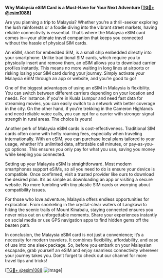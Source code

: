 **Why Malaysia eSIM Card is a Must-Have for Your Next Adventure [[TG💪+ @esim1088](https://t.me/s/esim1088)]**

Are you planning a trip to Malaysia? Whether you're a thrill-seeker exploring the lush rainforests or a foodie diving into the vibrant street markets, having reliable connectivity is essential. That’s where the Malaysia eSIM card comes in—your ultimate travel companion that keeps you connected without the hassle of physical SIM cards.

An eSIM, short for embedded SIM, is a small chip embedded directly into your smartphone. Unlike traditional SIM cards, which require you to physically insert and remove them, an eSIM allows you to download carrier profiles instantly. This means no more waiting in long lines at airports or risking losing your SIM card during your journey. Simply activate your Malaysia eSIM through an app or website, and you’re good to go!

One of the biggest advantages of using an eSIM in Malaysia is flexibility. You can switch between different carriers depending on your location and needs. For instance, if you're in Kuala Lumpur and need fast data for streaming movies, you can easily switch to a network with better coverage in the city. On the other hand, if you're trekking in the Cameron Highlands and need reliable voice calls, you can opt for a carrier with stronger signal strength in rural areas. The choice is yours!

Another perk of Malaysia eSIM cards is cost-effectiveness. Traditional SIM cards often come with hefty roaming fees, especially when traveling internationally. With an eSIM, you can purchase local plans tailored to your usage, whether it's unlimited data, affordable call minutes, or pay-as-you-go options. This ensures you only pay for what you use, saving you money while keeping you connected.

Setting up your Malaysia eSIM is straightforward. Most modern smartphones support eSIMs, so all you need to do is ensure your device is compatible. Once confirmed, visit a trusted provider like ours to download the desired plan. It’s as simple as downloading an app or visiting a secure website. No more fumbling with tiny plastic SIM cards or worrying about compatibility issues.

For those who love adventure, Malaysia offers endless opportunities for exploration. From snorkeling in the crystal-clear waters of Langkawi to hiking the scenic trails of Mount Kinabalu, staying connected ensures you never miss out on unforgettable moments. Share your experiences instantly on social media or use GPS navigation apps to find hidden gems off the beaten path.

In conclusion, the Malaysia eSIM card is not just a convenience; it’s a necessity for modern travelers. It combines flexibility, affordability, and ease of use into one sleek package. So, before you embark on your Malaysian escapade, grab yourself an eSIM and enjoy seamless connectivity wherever your journey takes you. Don’t forget to check out our channel for more travel tips and tricks! 

[[TG💪+ @esim1088](https://t.me/s/esim1088) ![Image](https://i.postimg.cc/Y0z9fWf4/image.png)]